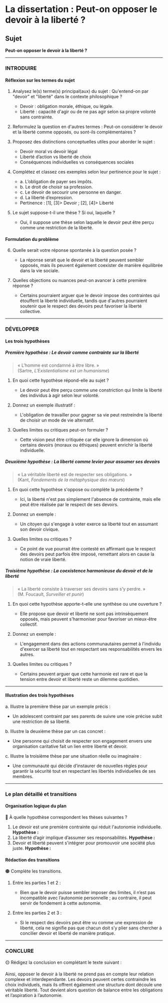 # La dissertation : Peut-on opposer le devoir à la liberté ?

## Sujet
**Peut-on opposer le devoir à la liberté ?**

---

### INTRODUIRE

#### Réflexion sur les termes du sujet

1. Analysez le(s) terme(s) principal(aux) du sujet : Qu'entend-on par "devoir" et "liberté" dans le contexte philosophique ?  
   - Devoir : obligation morale, éthique, ou légale.  
   - Liberté : capacité d'agir ou de ne pas agir selon sa propre volonté sans contrainte.

2. Reformulez la question en d'autres termes : Peut-on considérer le devoir et la liberté comme opposés, ou sont-ils complémentaires ?

3. Proposez des distinctions conceptuelles utiles pour aborder le sujet :  
   - Devoir moral vs devoir légal  
   - Liberté d’action vs liberté de choix  
   - Conséquences individuelles vs conséquences sociales

4. Complétez et classez ces exemples selon leur pertinence pour le sujet :  
   - a. L’obligation de payer ses impôts.  
   - b. Le droit de choisir sa profession.  
   - c. Le devoir de secourir une personne en danger.  
   - d. La liberté d’expression.  
   - Pertinence : [1], [3]> Devoir ; [2], [4]> Liberté

5. Le sujet suppose-t-il une thèse ? Si oui, laquelle ?  
   - Oui, il suppose une thèse selon laquelle le devoir peut être perçu comme une restriction de la liberté.

#### Formulation du problème

6. Quelle serait votre réponse spontanée à la question posée ?  
   - La réponse serait que le devoir et la liberté peuvent sembler opposés, mais ils peuvent également coexister de manière équilibrée dans la vie sociale.

7. Quelles objections ou nuances peut-on avancer à cette première réponse ?  
   - Certains pourraient arguer que le devoir impose des contraintes qui étouffent la liberté individuelle, tandis que d'autres pourraient soutenir que le respect des devoirs peut favoriser la liberté collective.

---

### DÉVELOPPER

#### Les trois hypothèses

##### Première hypothèse : Le devoir comme contrainte sur la liberté

> « L'homme est condamné à être libre. »  
> (Sartre, *L'Existentialisme est un humanisme*)

1. En quoi cette hypothèse répond-elle au sujet ?  
   - Le devoir peut être perçu comme une constriction qui limite la liberté des individus à agir selon leur volonté.

2. Donnez un exemple illustratif :  
   - L'obligation de travailler pour gagner sa vie peut restreindre la liberté de choisir un mode de vie alternatif.

3. Quelles limites ou critiques peut-on formuler ?  
   - Cette vision peut être critiquée car elle ignore la dimension où certains devoirs (moraux ou éthiques) peuvent enrichir la liberté individuelle.

##### Deuxième hypothèse : La liberté comme levier pour assumer ses devoirs

> « La véritable liberté est de respecter ses obligations. »  
> (Kant, *Fondements de la métaphysique des mœurs*)

1. En quoi cette hypothèse s'oppose ou complète la précédente ?  
   - Ici, la liberté n'est pas simplement l'absence de contrainte, mais elle peut être réalisée par le respect de ses devoirs.

2. Donnez un exemple :  
   - Un citoyen qui s'engage à voter exerce sa liberté tout en assumant son devoir civique.

3. Quelles limites ou critiques ?  
   - Ce point de vue pourrait être contesté en affirmant que le respect des devoirs peut parfois être imposé, remettant alors en cause la notion de vraie liberté.

##### Troisième hypothèse : La coexistence harmonieuse du devoir et de la liberté

> « La liberté consiste à traverser ses devoirs sans s’y perdre. »  
> (M. Foucault, *Surveiller et punir*)

1. En quoi cette hypothèse apporte-t-elle une synthèse ou une ouverture ?  
   - Elle propose que devoir et liberté ne sont pas intrinsèquement opposés, mais peuvent s'harmoniser pour favoriser un mieux-être collectif.

2. Donnez un exemple :  
   - L'engagement dans des actions communautaires permet à l'individu d'exercer sa liberté tout en respectant ses responsabilités envers les autres.

3. Quelles limites ou critiques ?  
   - Certains peuvent arguer que cette harmonie est rare et que la tension entre devoir et liberté reste un dilemme quotidien.

---

#### Illustration des trois hypothèses

a. Illustre la première thèse par un exemple précis :  
   - Un adolescent contraint par ses parents de suivre une voie précise subit une restriction de sa liberté.

b. Illustre la deuxième thèse par un cas concret :  
   - Une personne qui choisit de respecter son engagement envers une organisation caritative fait un lien entre liberté et devoir.

c. Illustre la troisième thèse par une situation réelle ou imaginaire :  
   - Une communauté qui décide d’instaurer de nouvelles règles pour garantir la sécurité tout en respectant les libertés individuelles de ses membres.

---

### Le plan détaillé et transitions

#### Organisation logique du plan

🔴 À quelle hypothèse correspondent les thèses suivantes ?

1. Le devoir est une première contrainte qui réduit l'autonomie individuelle. **Hypothèse :** 
2. La liberté d’agir implique d’assumer ses responsabilités. **Hypothèse :**
3. Devoir et liberté peuvent s'intégrer pour promouvoir une société plus juste. **Hypothèse :**

#### Rédaction des transitions

🟠 Complète les transitions.

1. Entre les parties 1 et 2 :  
   - Bien que le devoir puisse sembler imposer des limites, il n’est pas incompatible avec l’autonomie personnelle ; au contraire, il peut servir de fondement à cette autonomie. 

2. Entre les parties 2 et 3 :  
   - Si le respect des devoirs peut être vu comme une expression de liberté, cela ne signifie pas que chacun doit s'y plier sans chercher à concilier devoir et liberté de manière pratique.

---

### CONCLURE

🟡 Rédigez la conclusion en complétant le texte suivant :

Ainsi, opposer le devoir à la liberté ne prend pas en compte leur relation complexe et interdependante. Les devoirs peuvent certes contraindre les choix individuels, mais ils offrent également une structure dont découle une véritable liberté. Tout devient alors question de balance entre les obligations et l’aspiration à l’autonomie.